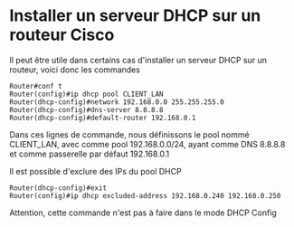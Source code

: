 # Installer un serveur DHCP sur un routeur Cisco

Il peut être utile dans certains cas d'installer un serveur DHCP sur un
routeur, voici donc les commandes

    Router#conf t
    Router(config)#ip dhcp pool CLIENT_LAN
    Router(dhcp-config)#network 192.168.0.0 255.255.255.0
    Router(dhcp-config)#dns-server 8.8.8.8
    Router(dhcp-config)#default-router 192.168.0.1

Dans ces lignes de commande, nous définissons le pool nommé CLIENT_LAN,
avec comme pool 192.168.0.0/24, ayant comme DNS 8.8.8.8 et comme
passerelle par défaut 192.168.0.1

Il est possible d'exclure des IPs du pool DHCP

    Router(dhcp-config)#exit
    Router(config)#ip dhcp excluded-address 192.168.0.240 192.168.0.250

Attention, cette commande n'est pas à faire dans le mode DHCP Config
